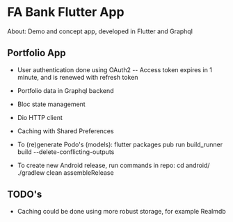 # FA Bank Flutter App

About: Demo and concept app, developed in Flutter and Graphql

## Portfolio App
- User authentication done using OAuth2
-- Access token expires in 1 minute, and is renewed with refresh token
- Portfolio data in Graphql backend
- Bloc state management
- Dio HTTP client
- Caching with Shared Preferences

- To (re)generate Podo's (models):
    flutter packages pub run build_runner build --delete-conflicting-outputs

- To create new Android release, run commands in repo:
    cd android/
    ./gradlew clean assembleRelease

## TODO's
- Caching could be done using more robust storage, for example Realmdb